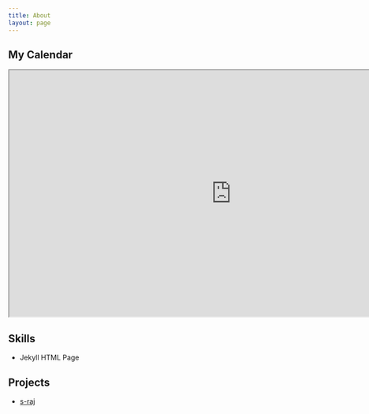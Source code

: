 ```yaml
---
title: About
layout: page
---
```


<h2>My Calendar</h2>
<iframe width="900" height="500" src="https://outlook.live.com/owa/calendar/0733108b-4d04-45c5-9121-816097fc039c/01c6764e-241e-4b65-9517-0eeba01bf9f8/cid-434EA3465C335360/index.html"></iframe>

<h2>Skills</h2>

<ul class="skill-list">
	<li>Jekyll HTML Page</li>
</ul>

<h2>Projects</h2>

<ul>
	<li><a href="https://github.com/">s-raj</a></li>
</ul>
